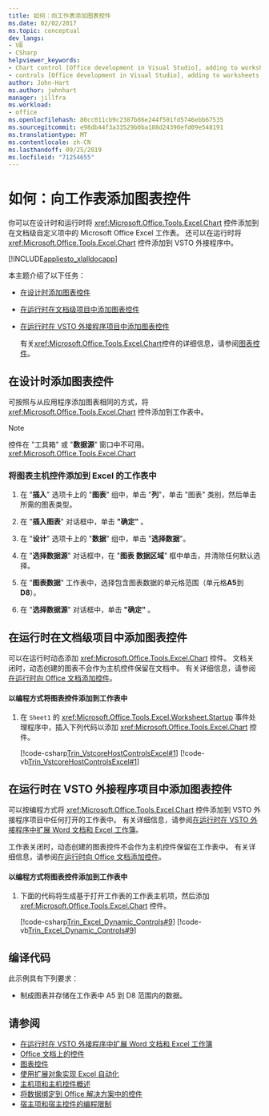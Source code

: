 ```yaml
---
title: 如何：向工作表添加图表控件
ms.date: 02/02/2017
ms.topic: conceptual
dev_langs:
- VB
- CSharp
helpviewer_keywords:
- Chart control [Office development in Visual Studio], adding to worksheets
- controls [Office development in Visual Studio], adding to worksheets
author: John-Hart
ms.author: johnhart
manager: jillfra
ms.workload:
- office
ms.openlocfilehash: 80cc011cb9c2387b86e244f501fd5746ebb67535
ms.sourcegitcommit: e98db44f3a33529b0ba188d24390efd09e548191
ms.translationtype: MT
ms.contentlocale: zh-CN
ms.lasthandoff: 09/25/2019
ms.locfileid: "71254655"
---
```

# <a name="how-to-add-chart-controls-to-worksheets"></a>如何：向工作表添加图表控件
  你可以在设计时和运行时将 <xref:Microsoft.Office.Tools.Excel.Chart> 控件添加到在文档级自定义项中的 Microsoft Office Excel 工作表。 还可以在运行时将 <xref:Microsoft.Office.Tools.Excel.Chart> 控件添加到 VSTO 外接程序中。

 [!INCLUDE[appliesto_xlalldocapp](../vsto/includes/appliesto-xlalldocapp-md.md)]

 本主题介绍了以下任务：

- [在设计时添加图表控件](#designtime)

- [在运行时在文档级项目中添加图表控件](#runtimedoclevel)

- [在运行时在 VSTO 外接程序项目中添加图表控件](#runtimeaddin)

  有关<xref:Microsoft.Office.Tools.Excel.Chart>控件的详细信息，请参阅[图表控件](../vsto/chart-control.md)。

## <a name="designtime"></a>在设计时添加图表控件
 可按照与从应用程序添加图表相同的方式，将 <xref:Microsoft.Office.Tools.Excel.Chart> 控件添加到工作表中。

> [!NOTE]
> 控件在 "工具箱" 或 "**数据源**" 窗口中不可用。 <xref:Microsoft.Office.Tools.Excel.Chart>

### <a name="to-add-a-chart-host-control-to-a-worksheet-in-excel"></a>将图表主机控件添加到 Excel 的工作表中

1. 在 "**插入**" 选项卡上的 "**图表**" 组中，单击 "**列**"，单击 "图表" 类别，然后单击所需的图表类型。

2. 在 "**插入图表**" 对话框中，单击 **"确定"** 。

3. 在 "**设计**" 选项卡上的 "**数据**" 组中，单击 "**选择数据**"。

4. 在 "**选择数据源**" 对话框中，在 "**图表** **数据区域**" 框中单击，并清除任何默认选择。

5. 在 "**图表数据**" 工作表中，选择包含图表数据的单元格范围（单元格**A5**到**D8**）。

6. 在 "**选择数据源**" 对话框中，单击 **"确定"** 。

## <a name="runtimedoclevel"></a>在运行时在文档级项目中添加图表控件
 可以在运行时动态添加 <xref:Microsoft.Office.Tools.Excel.Chart> 控件。 文档关闭时，动态创建的图表不会作为主机控件保留在文档中。 有关详细信息，请参阅[在运行时向 Office 文档添加控件](../vsto/adding-controls-to-office-documents-at-run-time.md)。

#### <a name="to-add-a-chart-control-to-a-worksheet-programmatically"></a>以编程方式将图表控件添加到工作表中

1. 在 `Sheet1` 的 <xref:Microsoft.Office.Tools.Excel.Worksheet.Startup> 事件处理程序中，插入下列代码以添加 <xref:Microsoft.Office.Tools.Excel.Chart> 控件。

     [!code-csharp[Trin_VstcoreHostControlsExcel#1](../vsto/codesnippet/CSharp/Trin_VstcoreHostControlsExcelCS/Sheet1.cs#1)]
     [!code-vb[Trin_VstcoreHostControlsExcel#1](../vsto/codesnippet/VisualBasic/Trin_VstcoreHostControlsExcelVB/Sheet1.vb#1)]

## <a name="runtimeaddin"></a>在运行时在 VSTO 外接程序项目中添加图表控件
 可以按编程方式将 <xref:Microsoft.Office.Tools.Excel.Chart> 控件添加到 VSTO 外接程序项目中任何打开的工作表中。 有关详细信息，请参阅[在运行时在 VSTO 外接程序中扩展 Word 文档和 Excel 工作簿](../vsto/extending-word-documents-and-excel-workbooks-in-vsto-add-ins-at-run-time.md)。

 工作表关闭时，动态创建的图表控件不会作为主机控件保留在工作表中。 有关详细信息，请参阅[在运行时向 Office 文档添加控件](../vsto/adding-controls-to-office-documents-at-run-time.md)。

#### <a name="to-add-a-chart-control-to-a-worksheet-programmatically"></a>以编程方式将图表控件添加到工作表中

1. 下面的代码将生成基于打开工作表的工作表主机项，然后添加 <xref:Microsoft.Office.Tools.Excel.Chart> 控件。

     [!code-csharp[Trin_Excel_Dynamic_Controls#9](../vsto/codesnippet/CSharp/Trin_Excel_Dynamic_Controls/ThisAddIn.cs#9)]
     [!code-vb[Trin_Excel_Dynamic_Controls#9](../vsto/codesnippet/VisualBasic/Trin_Excel_Dynamic_Controls/ThisAddIn.vb#9)]

## <a name="compile-the-code"></a>编译代码
 此示例具有下列要求：

- 制成图表并存储在工作表中 A5 到 D8 范围内的数据。

## <a name="see-also"></a>请参阅
- [在运行时在 VSTO 外接程序中扩展 Word 文档和 Excel 工作簿](../vsto/extending-word-documents-and-excel-workbooks-in-vsto-add-ins-at-run-time.md)
- [Office 文档上的控件](../vsto/controls-on-office-documents.md)
- [图表控件](../vsto/chart-control.md)
- [使用扩展对象实现 Excel 自动化](../vsto/automating-excel-by-using-extended-objects.md)
- [主机项和主机控件概述](../vsto/host-items-and-host-controls-overview.md)
- [将数据绑定到 Office 解决方案中的控件](../vsto/binding-data-to-controls-in-office-solutions.md)
- [宿主项和宿主控件的编程限制](../vsto/programmatic-limitations-of-host-items-and-host-controls.md)
